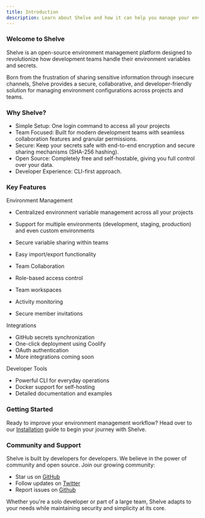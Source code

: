 ```yaml
---
title: Introduction
description: Learn about Shelve and how it can help you manage your environment variables and secrets.
---
```


### Welcome to Shelve

Shelve is an open-source environment management platform designed to revolutionize how development teams handle their environment variables and secrets.

Born from the frustration of sharing sensitive information through insecure channels, Shelve provides a secure, collaborative, and developer-friendly solution for managing environment configurations across projects and teams.

### Why Shelve?

- Simple Setup: One login command to access all your projects
- Team Focused: Built for modern development teams with seamless collaboration features and granular permissions.
- Secure: Keep your secrets safe with end-to-end encryption and secure sharing mechanisms (SHA-256 hashing).
- Open Source: Completely free and self-hostable, giving you full control over your data.
- Developer Experience: CLI-first approach.

### Key Features

Environment Management
- Centralized environment variable management across all your projects
- Support for multiple environments (development, staging, production) and even custom environments
- Secure variable sharing within teams
- Easy import/export functionality

- Team Collaboration
- Role-based access control
- Team workspaces
- Activity monitoring
- Secure member invitations

Integrations
- GitHub secrets synchronization
- One-click deployment using Coolify
- OAuth authentication
- More integrations coming soon

Developer Tools
- Powerful CLI for everyday operations
- Docker support for self-hosting
- Detailed documentation and examples


### Getting Started

Ready to improve your environment management workflow? Head over to our [Installation](/getting-started/installation) guide to begin your journey with Shelve.

### Community and Support

Shelve is built by developers for developers. We believe in the power of community and open source. Join our growing community:
- Star us on [GitHub](https://github.com/hugorcd/shelve)
- Follow updates on [Twitter](https://x.com/shelvecloud)
- Report issues on [Github](https://github.com/hugorcd/shelve/issues)

Whether you're a solo developer or part of a large team, Shelve adapts to your needs while maintaining security and simplicity at its core.
